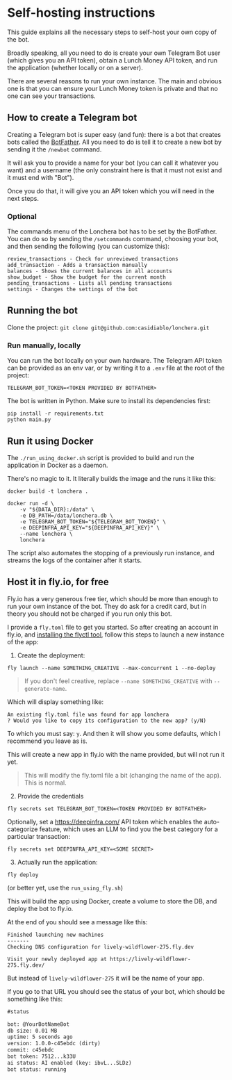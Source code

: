 # Self-hosting instructions

This guide explains all the necessary steps to self-host your own copy of the bot.

Broadly speaking, all you need to do is create your own Telegram Bot user (which
gives you an API token), obtain a Lunch Money API token, and run the application
(whether locally or on a server).

There are several reasons to run your own instance. The main and obvious one is that
you can ensure your Lunch Money token is private and that no one can see your transactions.

## How to create a Telegram bot

Creating a Telegram bot is super easy (and fun): there is a bot that creates bots called the
[BotFather](https://t.me/BotFather). All you need to do is tell it to create a new bot by sending
it the `/newbot` command.

It will ask you to provide a name for your bot (you can call it whatever you want)
and a username (the only constraint here is that it must not exist and it must end with "Bot").

Once you do that, it will give you an API token which you will need in the next steps.

### Optional

The commands menu of the Lonchera bot has to be set by the BotFather. You can do so by sending
the `/setcommands` command, choosing your bot, and then sending the following (you can customize this):

```
review_transactions - Check for unreviewed transactions
add_transaction - Adds a transaction manually
balances - Shows the current balances in all accounts
show_budget - Show the budget for the current month
pending_transactions - Lists all pending transactions
settings - Changes the settings of the bot
```

## Running the bot

Clone the project: `git clone git@github.com:casidiablo/lonchera.git`

### Run manually, locally

You can run the bot locally on your own hardware. The Telegram API token can be provided as
an env var, or by writing it to a `.env` file at the root of the project:

```
TELEGRAM_BOT_TOKEN=<TOKEN PROVIDED BY BOTFATHER>
```

The bot is written in Python. Make sure to install its dependencies first:

```
pip install -r requirements.txt
python main.py
```

## Run it using Docker

The `./run_using_docker.sh` script is provided to build and run the application in Docker as a daemon.

There's no magic to it. It literally builds the image and the runs it like this:

```
docker build -t lonchera .

docker run -d \
    -v "${DATA_DIR}:/data" \
    -e DB_PATH=/data/lonchera.db \
    -e TELEGRAM_BOT_TOKEN="${TELEGRAM_BOT_TOKEN}" \
    -e DEEPINFRA_API_KEY="${DEEPINFRA_API_KEY}" \
    --name lonchera \
    lonchera
```

The script also automates the stopping of a previously run instance, and streams the logs of the container
after it starts.

## Host it in fly.io, for free

Fly.io has a very generous free tier, which should be more than enough to run your own instance of the bot.
They do ask for a credit card, but in theory you should not be charged if you run only this bot.

I provide a `fly.toml` file to get you started. So after creating an account in fly.io, and
[installing the flyctl tool](https://fly.io/docs/flyctl/install/), follow this steps to
launch a new instance of the app:


1. Create the deployment:

```
fly launch --name SOMETHING_CREATIVE --max-concurrent 1 --no-deploy
```

> If you don't feel creative, replace `--name SOMETHING_CREATIVE` with `--generate-name`.

Which will display something like:

```
An existing fly.toml file was found for app lonchera
? Would you like to copy its configuration to the new app? (y/N) 
```

To which you must say: `y`. And then it will show you some defaults, which I recommend you leave as is.

This will create a new app in fly.io with the name provided, but will not run it yet.

> This will modify the fly.toml file a bit (changing the name of the app). This is normal.

2. Provide the credentials

```
fly secrets set TELEGRAM_BOT_TOKEN=<TOKEN PROVIDED BY BOTFATHER>
```

Optionally, set a https://deepinfra.com/ API token which enables the auto-categorize feature,
which uses an LLM to find you the best category for a particular transaction:

```
fly secrets set DEEPINFRA_API_KEY=<SOME SECRET>
```

3. Actually run the application:

```
fly deploy
```

(or better yet, use the `run_using_fly.sh`)

This will build the app using Docker, create a volume to store the DB, and deploy the bot to fly.io.

At the end of you should see a message like this:

```
Finished launching new machines
-------
Checking DNS configuration for lively-wildflower-275.fly.dev

Visit your newly deployed app at https://lively-wildflower-275.fly.dev/
```

But instead of `lively-wildflower-275` it will be the name of your app.

If you go to that URL you should see the status of your bot, which should be
something like this:

```md
#status

bot: @YourBotNameBot
db size: 0.01 MB
uptime: 5 seconds ago
version: 1.0.0-c45ebdc (dirty)
commit: c45ebdc
bot token: 7512...k33U
ai status: AI enabled (key: ibvL...SLDz)
bot status: running
```
